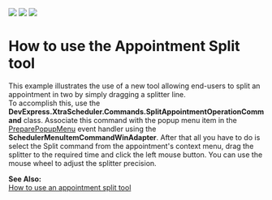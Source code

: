 <!-- default badges list -->
![](https://img.shields.io/endpoint?url=https://codecentral.devexpress.com/api/v1/VersionRange/128636404/13.1.4%2B)
[![](https://img.shields.io/badge/Open_in_DevExpress_Support_Center-FF7200?style=flat-square&logo=DevExpress&logoColor=white)](https://supportcenter.devexpress.com/ticket/details/T926888)
[![](https://img.shields.io/badge/📖_How_to_use_DevExpress_Examples-e9f6fc?style=flat-square)](https://docs.devexpress.com/GeneralInformation/403183)
<!-- default badges end -->
# How to use the Appointment Split tool


<p>This example illustrates the use of a new tool allowing end-users to split an appointment in two by simply dragging a splitter line. <br />
To accomplish this, use the <strong>DevExpress.XtraScheduler.Commands.SplitAppointmentOperationCommand</strong> class. Associate this command with the popup menu item in the <a href="http://documentation.devexpress.com/#WindowsForms/DevExpressXtraSchedulerSchedulerControl_PreparePopupMenutopic">PreparePopupMenu</a> event handler using the <strong>SchedulerMenuItemCommandWinAdapter</strong>. After that all you have to do is select the Split command from the appointment's context menu, drag the splitter to the required time and click the left mouse button. You can use the mouse wheel to adjust the splitter precision.</p><p><strong>See Also:</strong><br />
<a href="https://www.devexpress.com/Support/Center/p/K18126">How to use an appointment split tool</a></p>

<br/>


